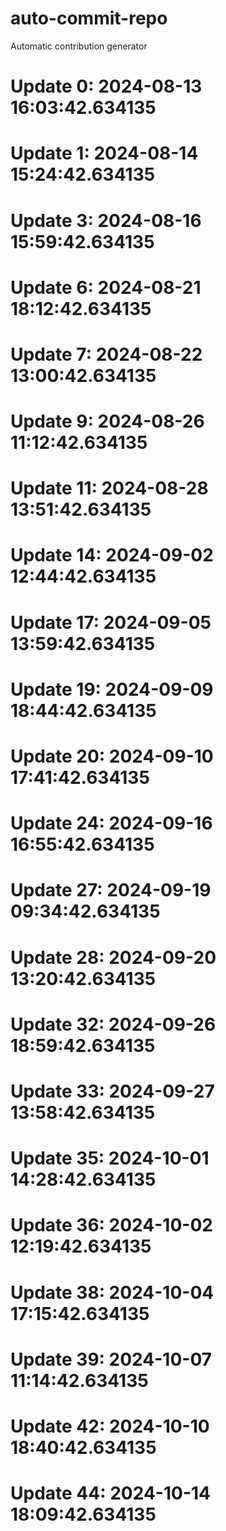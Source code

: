# auto-commit-repo

Automatic contribution generator

# Update 0: 2024-08-13 16:03:42.634135

# Update 1: 2024-08-14 15:24:42.634135

# Update 3: 2024-08-16 15:59:42.634135

# Update 6: 2024-08-21 18:12:42.634135

# Update 7: 2024-08-22 13:00:42.634135

# Update 9: 2024-08-26 11:12:42.634135

# Update 11: 2024-08-28 13:51:42.634135

# Update 14: 2024-09-02 12:44:42.634135

# Update 17: 2024-09-05 13:59:42.634135

# Update 19: 2024-09-09 18:44:42.634135

# Update 20: 2024-09-10 17:41:42.634135

# Update 24: 2024-09-16 16:55:42.634135

# Update 27: 2024-09-19 09:34:42.634135

# Update 28: 2024-09-20 13:20:42.634135

# Update 32: 2024-09-26 18:59:42.634135

# Update 33: 2024-09-27 13:58:42.634135

# Update 35: 2024-10-01 14:28:42.634135

# Update 36: 2024-10-02 12:19:42.634135

# Update 38: 2024-10-04 17:15:42.634135

# Update 39: 2024-10-07 11:14:42.634135

# Update 42: 2024-10-10 18:40:42.634135

# Update 44: 2024-10-14 18:09:42.634135
